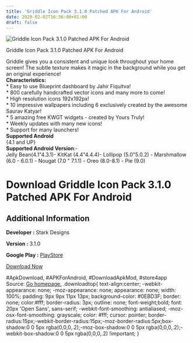 ```yaml
---
title: 'Griddle Icon Pack 3.1.0 Patched APK For Android'
date: 2020-02-02T16:56:00+01:00
draft: false
---
```


![Griddle Icon Pack 3.1.0 Patched APK For Android](https://i1.wp.com/apkhome.net/wp-content/uploads/2020/02/Griddle-Icon-Pack-3.1.0-Patched.png "Griddle Icon Pack 3.1.0 Patched APK For Android")

  

Griddle Icon Pack 3.1.0 Patched APK For Android

Griddle gives you a consistent and unique look throughout your home screen! The subtle texture makes it magic in the background while you get an original experience!  
**Characteristics:**  
\* Easy to use Blueprint dashboard by Jahir Fiquitva!  
\* 800 carefully handcrafted vector icons and many more to come!  
\* High resolution icons 192x192px!  
\* 10 impressive wallpapers including 6 exclusively created by the awesome Saurav Katyar!  
\* 5 amazing free KWGT widgets - created by Yours Truly!  
\* Weekly updates with many new icons!  
\* Support for many launchers!  
**Supported Android**  
{4.1 and UP}  
**Supported Android Version**:-  
Jelly Bean(4.1"4.3.1)- KitKat (4.4"4.4.4)- Lollipop (5.0"5.0.2) - Marshmallow (6.0 - 6.0.1) - Nougat (7.0 " 7.1.1) - Oreo (8.0-8.1) - Pie (9.0)

Download Griddle Icon Pack 3.1.0 Patched APK For Android
========================================================

Additional Information
----------------------

**Developer :** Stark Designs

**Version :** 3.1.0

**Google Play :** [PlayStore](https://play.google.com/store/apps/details?id=com.stark.griddle)

  

[Download Now](https://store4app.co/post/griddle-icon-pack-3-1-0-patched-apk-for-android_1580658012)

  
#ApkDownload, #APKForAndroid, #DownloadApkMod, #store4app  
Source: [Go homepage.](https://store4app.co/post/griddle-icon-pack-3-1-0-patched-apk-for-android_1580658012) .downloadtop{ text-align:center; -webkit-appearance: none; -moz-appearance: none; appearance: none; width: 100%; padding: 9px 9px 11px 13px; background-color: #0EBD3F; border: none; color:#fff; border-radius: 3px; outline: none; font-weight;bold; font: 20px 'Open Sans', sans-serif; -webkit-font-smoothing: antialiased; -moz-osx-font-smoothing: grayscale; color: #fff; cursor: pointer; border-radius:15px;-webkit-border-radius:15px;-moz-border-radius:5px;box-shadow:0 0 5px rgba(0,0,0,.2);-moz-box-shadow:0 0 5px rgba(0,0,0,.2);-webkit-box-shadow:0 0 5px rgba(0,0,0,.2) !important; }